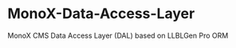 MonoX-Data-Access-Layer
=======================

MonoX CMS Data Access Layer (DAL) based on LLBLGen Pro ORM